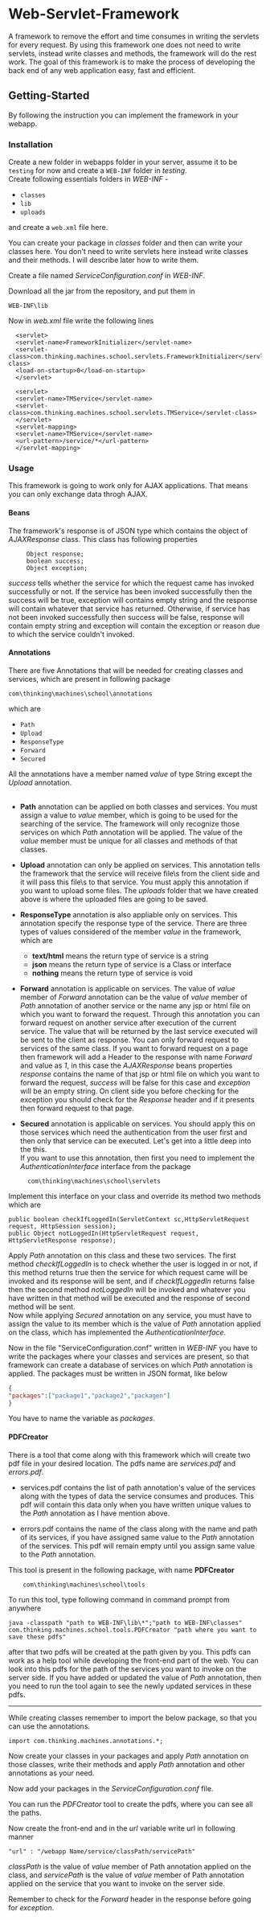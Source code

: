 # Web-Servlet-Framework

A framework to remove the effort and time consumes in writing the servlets for every request. By using this framework one does not need to write servlets, instead write classes and methods, the framework will do the rest work. The goal of this framework is to make the process of developing the back end of any web application easy, fast and efficient.


## Getting-Started
By following the instruction you can implement the framework in your webapp.  

### Installation

Create a new folder in webapps folder in your server, assume it to be `testing` for now and create a `WEB-INF` folder in *testing*.   
Create following essentials folders in *WEB-INF* -  
* `classes` 
* `lib`
* `uploads`     

and create a `web.xml` file here.    
    
You can create your package in *classes* folder and then can write your classes here. You don't need to write servlets here instead write classes and their methods. I will describe later how to write them.   

Create a file named *ServiceConfiguration.conf* in *WEB-INF*. 

Download all the jar from the repository, and put them in

    WEB-INF\lib    

Now in *web.xml* file write the following lines     
      
      <servlet>
      <servlet-name>FrameworkInitializer</servlet-name>
      <servlet-class>com.thinking.machines.school.servlets.FrameworkInitializer</servlet-class>
      <load-on-startup>0</load-on-startup>
      </servlet>
      
      <servlet>
      <servlet-name>TMService</servlet-name>
      <servlet-class>com.thinking.machines.school.servlets.TMService</servlet-class>
      </servlet>
      <servlet-mapping>
      <servlet-name>TMService</servlet-name>
      <url-pattern>/service/*</url-pattern>
      </servlet-mapping>



### Usage

This framework is going to work only for AJAX applications. That means you can only exchange data throgh AJAX.  

#### Beans

The framework's response is of JSON type which contains the object of *AJAXResponse* class. This class has following properties
        
         Object response;
         boolean success;
         Object exception;

*success* tells whether the service for which the request came has invoked successfully or not. If the service has been invoked successfully then the success will be true, exception will contains empty string and the response will contain whatever that service has returned. Otherwise, if service has not been invoked successfully then success will be false, response will contain empty string and exception will contain the exception or reason due to which the service couldn't invoked.    


#### Annotations   

There are five Annotations that will be needed for creating classes and services, which are present in following package 

    com\thinking\machines\school\annotations     
 
which are     
* `Path`
* `Upload`
* `ResponseType`
* `Forward`    
* `Secured`

All the annotations have a member named *value* of type String except the *Upload* annotation.   
<br>

- **Path** annotation can be applied on both classes and services. You must assign a value to *value* member, which is going to be used for the searching of the service. The framework will only recognize those services on which *Path* annotation will be applied. The value of the *value* member must be unique for all classes and methods of that classes.

- **Upload** annotation can only be applied on services. This annotation tells the framework that the service will receive file\s from the client side and it will pass this file\s to that service. You must apply this annotation if you want to upload some files. The *uploads* folder that we have created above is where the uploaded files are going to be saved.

- **ResponseType** annotation is also appliable only on services. This annotation specify the response type of the service. There are three types of values considered of the member *value* in the framework, which are
     * **text/html** means the return type of service is a string
     * **json** means the return type of service is a Class or interface
     * **nothing** means the return type of service is void

- **Forward** annotation is applicable on services. The value of *value* member of *Forward* annotation can be the value of *value* member of *Path* annotation of another service or the name any jsp or html file on which you want to forward the request. Through this annotation you can forward request on another service after execution of the current service. The value that will be returned by the last service executed will be sent to the client as response. You can only forward request to services of the same class. If you want to forward request on a page then framework will add a Header to the response with name *Forward* and value as *1*, in this case the *AJAXResponse* beans properties *response* contains the name of that jsp or html file on which you want to forward the request, *success* will be false for this case and *exception* will be an empty string. On client side you before checking for the exception you should check for the *Response* header and if it presents then forward request to that page.

- **Secured** annotation is applicable on services. You should apply this on those services which need the authentication from the user first and then only that service can be executed. Let's get into a little deep into the this.   
If you want to use this annotation, then first you need to implement the *AuthenticationInterface* interface from the package    
    
    
        com\thinking\machines\school\servlets
    
Implement this interface on your class and override its method two methods which are 

    public boolean checkIfLoggedIn(ServletContext sc,HttpServletRequest request, HttpSession session);
	public Object notLoggedIn(HttpServletRequest request, HttpServletResponse response);
	
Apply *Path* annotation on this class and these two services. The first method *checkIfLoggedIn* is to check whether the user is logged in or not, if this method returns true then the service for which request came will be invoked and its response will be sent, and if *checkIfLoggedIn* returns false then the second method *notLoggedIn* will be invoked and whatever you have written in that method will be executed and the response of second method will be sent.   
Now while applying *Secured* annotation on any service, you must have to assign the value to its member which is the value of *Path* annotation applied on the class, which has implemented the *AuthenticationInterface*.


Now in the file "ServiceConfiguration.conf" written in *WEB-INF* you have to write the packages where your classes and services are present, so that framework can create a database of services on which *Path* annotation is applied. The packages must be written in JSON format, like below 

```json
{
"packages":["package1","package2","packagen"]
}
```

You have to name the variable as *packages*.



#### PDFCreator    

There is a tool that come along with this framework which will create two pdf file in your desired location. The pdfs name are *services.pdf* and *errors.pdf*.    

* services.pdf contains the list of path annotation's value of the services along with the types of data the service consumes and produces. This pdf will contain this data only when you have written unique values to the *Path* annotation as I have mention above.

* errors.pdf contains the name of the class along with the name and path of its services, if you have assigned same value to the *Path* annotation of the services. This pdf will remain empty until you assign same value to the *Path* annotation.

This tool is present in the following package, with name **PDFCreator**

        com\thinking\machines\school\tools

To run this tool, type following command in command prompt from anywhere

    java -classpath "path to WEB-INF\lib\*";"path to WEB-INF\classes" com.thinking.machines.school.tools.PDFCreator "path where you want to save these pdfs"

after that two pdfs will be created at the path given by you. This pdfs can work as a help tool while developing the front-end part of the web. You can look into this pdfs for the path of the services you want to invoke on the server side. If you have added or updated the value of *Path* annotation, then you need to run the tool again to see the newly updated services in these pdfs.

----------------------------------
While creating classes remember to import the below package, so that you can use the annotations.

    import com.thinking.machines.annotations.*;

Now create your classes in your packages and apply *Path* annotation on those classes, write their methods and apply *Path* annotation and other annotations as your need.    

Now add your packages in the *ServiceConfiguration.conf* file.    

You can run the *PDFCreator* tool to create the pdfs, where you can see all the paths.   

Now create the front-end and in the *url* variable write url in following manner

    "url" : "/webapp Name/service/classPath/servicePath"      
    
*classPath* is the value of *value* member of Path annotation applied on the class, and *servicePath* is the value of *value* member of Path annotation applied on the service that you want to invoke on the server side.    

Remember to check for the *Forward* header in the response before going for *exception*.



